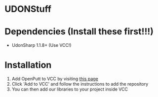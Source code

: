 # UDONStuff
   
# Dependencies (Install these first!!!)
- UdonSharp 1.1.8+ (Use VCC!)

# Installation
1. Add OpenPutt to VCC by visiting [this page](https://vrcstuff.github.io/UDONStuff/)
2. Click 'Add to VCC' and follow the instructions to add the repository
3. You can then add our libraries to your project inside VCC
